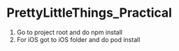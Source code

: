 # PrettyLittleThings_Practical

1. Go to project root and do npm install
2. For iOS got to iOS folder and do pod install
